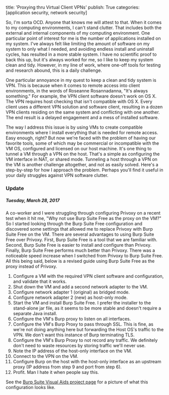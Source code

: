 title: 'Proxying thru Virtual Client VPNs'
publish: True
categories: [application security, network security]

So, I'm sorta OCD. Anyone that knows me will attest to that. When it comes to my computing environments, I can't stand clutter. That includes both the external and internal components of my computing environment. One particular point of interest for me is the number of applications installed on my system. I've always felt like limiting the amount of software on my system to only what I needed, and avoiding endless install and uninstall cycles, has resulted in a more stable system. I have no scientific proof to back this up, but it's always worked for me, so I like to keep my system clean and tidy. However, in my line of work, where one-off tools for testing and research abound, this is a daily challenge.

<!-- READMORE -->

One particular annoyance in my quest to keep a clean and tidy system is VPN. This is because when it comes to remote access into client environments, in the words of Roseanne Rosannadanna, "It's always something." For example, the VPN client software doesn't work on OS X. The VPN requires host checking that isn't compatible with OS X. Every client uses a different VPN solution and software client, resulting in a dozen VPN clients residing on the same system and conflicting with one another. The end result is a delayed engagement and a mess of installed software.

The way I address this issue is by using VMs to create compatible environments where I install everything that is needed for remote access. Easy enough, right? But now we're faced with the problem of having our favorite tools, some of which may be commercial or incompatible with the VM OS, configured and licensed on our host machine. It's one thing to tunnel a VM through a VPN on the host. That's a simple as configuring the VM interface in NAT, or shared mode. Tunneling a host through a VPN on the VM is another challenge altogether, and not as easily solved. Here's a step-by-step for how I approach the problem. Perhaps you'll find it useful in your daily struggles against VPN software clutter.

### Update

##### Tuesday, March 28, 2017

A co-worker and I were struggling through configuring Privoxy on a recent test when it hit me, "Why not use Burp Suite Free as the proxy on the VM?" So I started looking through the Burp Suite Free configuration and discovered some settings that allowed me to replace Privoxy with Burp Suite Free on the VM. There are several advantages to using Burp Suite Free over Privoxy. First, Burp Suite Free is a tool that we are familiar with. Second, Burp Suite Free is easier to install and configure than Privoxy. Finally, Burp Suite Free performs much better than Privoxy. There was a noticeable speed increase when I switched from Privoxy to Burp Suite Free. All this being said, below is a revised guide using Burp Suite Free as the proxy instead of Privoxy.

1. Configure a VM with the required VPN client software and configuration, and validate that it works.
2. Shut down the VM and add a second network adapter to the VM.
3. Configure network adapter 1 (original) as bridged mode.
4. Configure network adapter 2 (new) as host-only mode.
5. Start the VM and install Burp Suite Free. I prefer the installer to the stand-alone jar file, as it seems to be more stable and doesn't require a separate Java install.
6. Configure the VM's Burp proxy to listen on all interfaces.
7. Configure the VM's Burp Proxy to pass through SSL. This is fine, as we're not doing anything here but forwarding the Host OS's traffic to the VPN. We don't want this instance of Burp terminating TLS.
8. Configure the VM's Burp Proxy to not record any traffic. We definitely don't need to waste resources by storing traffic we'll never use.
9. Note the IP address of the host-only interface on the VM.
10. Connect to the VPN on the VM.
11. Configure Burp on the host with the host-only interface as an upstream proxy (IP address from step 9 and port from step 6).
12. Profit. Man I hate it when people say this.

See the [Burp Suite Visual Aids project page](/burp-visual-aids/) for a picture of what this configuration looks like.
